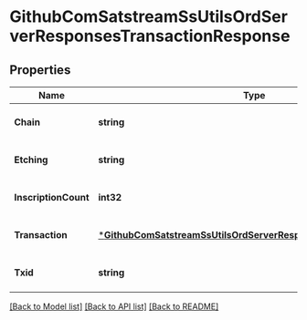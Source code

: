 # GithubComSatstreamSsUtilsOrdServerResponsesTransactionResponse

## Properties
Name | Type | Description | Notes
------------ | ------------- | ------------- | -------------
**Chain** | **string** |  | [optional] [default to null]
**Etching** | **string** |  | [optional] [default to null]
**InscriptionCount** | **int32** |  | [optional] [default to null]
**Transaction** | [***GithubComSatstreamSsUtilsOrdServerResponsesTransactionDetails**](github_com_satstream_ss-utils_ord_server_responses.TransactionDetails.md) |  | [optional] [default to null]
**Txid** | **string** |  | [optional] [default to null]

[[Back to Model list]](../README.md#documentation-for-models) [[Back to API list]](../README.md#documentation-for-api-endpoints) [[Back to README]](../README.md)

